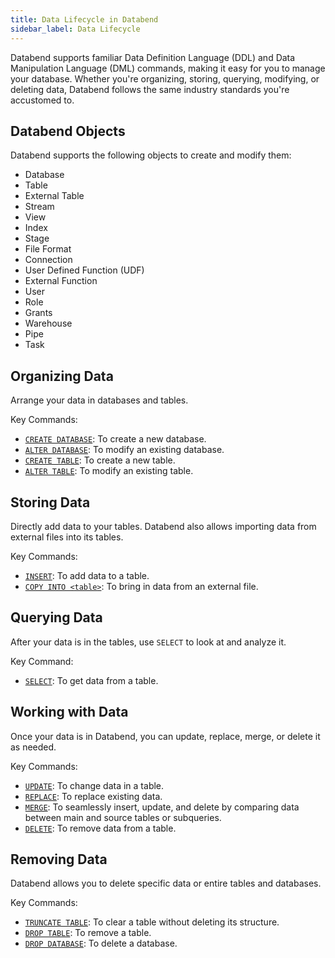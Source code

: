 ```yaml
---
title: Data Lifecycle in Databend
sidebar_label: Data Lifecycle
---
```


Databend supports familiar Data Definition Language (DDL) and Data Manipulation Language (DML) commands, making it easy for you to manage your database. Whether you're organizing, storing, querying, modifying, or deleting data, Databend follows the same industry standards you're accustomed to.

## Databend Objects

Databend supports the following objects to create and modify them:

- Database
- Table
- External Table
- Stream
- View
- Index
- Stage
- File Format
- Connection
- User Defined Function (UDF)
- External Function
- User
- Role
- Grants
- Warehouse
- Pipe
- Task

## Organizing Data

Arrange your data in databases and tables.

Key Commands:

- [`CREATE DATABASE`](/sql/sql-commands/ddl/database/ddl-create-database): To create a new database.
- [`ALTER DATABASE`](/sql/sql-commands/ddl/database/ddl-alter-database): To modify an existing database.
- [`CREATE TABLE`](/sql/sql-commands/ddl/table/ddl-create-table): To create a new table.
- [`ALTER TABLE`](/sql/sql-commands/ddl/table/alter-table-column): To modify an existing table.

## Storing Data

Directly add data to your tables. Databend also allows importing data from external files into its tables.

Key Commands:

- [`INSERT`](/sql/sql-commands/dml/dml-insert): To add data to a table.
- [`COPY INTO <table>`](/sql/sql-commands/dml/dml-copy-into-table): To bring in data from an external file.

## Querying Data

After your data is in the tables, use `SELECT` to look at and analyze it.

Key Command:

- [`SELECT`](/sql/sql-commands/query-syntax/query-select): To get data from a table.

## Working with Data

Once your data is in Databend, you can update, replace, merge, or delete it as needed.

Key Commands:

- [`UPDATE`](/sql/sql-commands/dml/dml-update): To change data in a table.
- [`REPLACE`](/sql/sql-commands/dml/dml-replace): To replace existing data.
- [`MERGE`](/sql/sql-commands/dml/dml-merge): To seamlessly insert, update, and delete by comparing data between main and source tables or subqueries.
- [`DELETE`](/sql/sql-commands/dml/dml-delete-from): To remove data from a table.

## Removing Data

Databend allows you to delete specific data or entire tables and databases.

Key Commands:

- [`TRUNCATE TABLE`](/sql/sql-commands/ddl/table/ddl-truncate-table): To clear a table without deleting its structure.
- [`DROP TABLE`](/sql/sql-commands/ddl/table/ddl-drop-table): To remove a table.
- [`DROP DATABASE`](/sql/sql-commands/ddl/database/ddl-drop-database): To delete a database.
